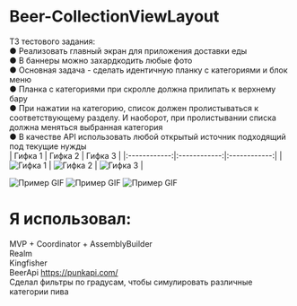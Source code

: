 # Beer-CollectionViewLayout

ТЗ тестового задания:  
● Реализовать главный экран для приложения доставки еды  
● В баннеры можно захардкодить любые фото  
● Основная задача - сделать идентичную планку с категориями и блок
меню  
● Планка с категориями при скролле должна прилипать к верхнему бару  
● При нажатии на категорию, список должен пролистываться к
соответствующему разделу. И наоборот, при пролистывании списка
должна меняться выбранная категория  
● В качестве API использовать любой открытый источник подходящий под
текущие нужды  
| Гифка 1      | Гифка 2      | Гифка 3      |
|:------------:|:------------:|:------------:|
| ![Гифка 1]([URL_1](https://private-user-images.githubusercontent.com/108129792/258400036-0385f265-c09f-47ee-bbd0-068c4291e818.gif?jwt=eyJhbGciOiJIUzI1NiIsInR5cCI6IkpXVCJ9.eyJpc3MiOiJnaXRodWIuY29tIiwiYXVkIjoicmF3LmdpdGh1YnVzZXJjb250ZW50LmNvbSIsImtleSI6ImtleTEiLCJleHAiOjE2OTExNDY3MTQsIm5iZiI6MTY5MTE0NjQxNCwicGF0aCI6Ii8xMDgxMjk3OTIvMjU4NDAwMDM2LTAzODVmMjY1LWMwOWYtNDdlZS1iYmQwLTA2OGM0MjkxZTgxOC5naWY_WC1BbXotQWxnb3JpdGhtPUFXUzQtSE1BQy1TSEEyNTYmWC1BbXotQ3JlZGVudGlhbD1BS0lBSVdOSllBWDRDU1ZFSDUzQSUyRjIwMjMwODA0JTJGdXMtZWFzdC0xJTJGczMlMkZhd3M0X3JlcXVlc3QmWC1BbXotRGF0ZT0yMDIzMDgwNFQxMDUzMzRaJlgtQW16LUV4cGlyZXM9MzAwJlgtQW16LVNpZ25hdHVyZT05YzcxMGU1YmYyOGQ1NTc1ZjhiMDFlZGYzY2RkMWFiMzY0MGQ5MjlhYjU5ZTlkNGFiOThjM2ZlNGJkMjY2NzE2JlgtQW16LVNpZ25lZEhlYWRlcnM9aG9zdCZhY3Rvcl9pZD0wJmtleV9pZD0wJnJlcG9faWQ9MCJ9.pglXwPleiqECakmlHw4dPZfX1BGkCWbbG0oZpix0oeU)) | ![Гифка 2](URL_2) | ![Гифка 3](URL_3) |


![Пример GIF](https://private-user-images.githubusercontent.com/108129792/258400036-0385f265-c09f-47ee-bbd0-068c4291e818.gif?jwt=eyJhbGciOiJIUzI1NiIsInR5cCI6IkpXVCJ9.eyJpc3MiOiJnaXRodWIuY29tIiwiYXVkIjoicmF3LmdpdGh1YnVzZXJjb250ZW50LmNvbSIsImtleSI6ImtleTEiLCJleHAiOjE2OTExNDY3MTQsIm5iZiI6MTY5MTE0NjQxNCwicGF0aCI6Ii8xMDgxMjk3OTIvMjU4NDAwMDM2LTAzODVmMjY1LWMwOWYtNDdlZS1iYmQwLTA2OGM0MjkxZTgxOC5naWY_WC1BbXotQWxnb3JpdGhtPUFXUzQtSE1BQy1TSEEyNTYmWC1BbXotQ3JlZGVudGlhbD1BS0lBSVdOSllBWDRDU1ZFSDUzQSUyRjIwMjMwODA0JTJGdXMtZWFzdC0xJTJGczMlMkZhd3M0X3JlcXVlc3QmWC1BbXotRGF0ZT0yMDIzMDgwNFQxMDUzMzRaJlgtQW16LUV4cGlyZXM9MzAwJlgtQW16LVNpZ25hdHVyZT05YzcxMGU1YmYyOGQ1NTc1ZjhiMDFlZGYzY2RkMWFiMzY0MGQ5MjlhYjU5ZTlkNGFiOThjM2ZlNGJkMjY2NzE2JlgtQW16LVNpZ25lZEhlYWRlcnM9aG9zdCZhY3Rvcl9pZD0wJmtleV9pZD0wJnJlcG9faWQ9MCJ9.pglXwPleiqECakmlHw4dPZfX1BGkCWbbG0oZpix0oeU)
![Пример GIF](https://private-user-images.githubusercontent.com/108129792/258399995-c330db0e-7210-48d2-9d4f-641f91b8d256.gif?jwt=eyJhbGciOiJIUzI1NiIsInR5cCI6IkpXVCJ9.eyJpc3MiOiJnaXRodWIuY29tIiwiYXVkIjoicmF3LmdpdGh1YnVzZXJjb250ZW50LmNvbSIsImtleSI6ImtleTEiLCJleHAiOjE2OTExNDY3MTQsIm5iZiI6MTY5MTE0NjQxNCwicGF0aCI6Ii8xMDgxMjk3OTIvMjU4Mzk5OTk1LWMzMzBkYjBlLTcyMTAtNDhkMi05ZDRmLTY0MWY5MWI4ZDI1Ni5naWY_WC1BbXotQWxnb3JpdGhtPUFXUzQtSE1BQy1TSEEyNTYmWC1BbXotQ3JlZGVudGlhbD1BS0lBSVdOSllBWDRDU1ZFSDUzQSUyRjIwMjMwODA0JTJGdXMtZWFzdC0xJTJGczMlMkZhd3M0X3JlcXVlc3QmWC1BbXotRGF0ZT0yMDIzMDgwNFQxMDUzMzRaJlgtQW16LUV4cGlyZXM9MzAwJlgtQW16LVNpZ25hdHVyZT1hMDNmZDk0ZDZiYjk1ZWY3MzI2NTVkODRhNTg3MDNhMDQyZDdiNTY0ZGI5OWZjZDcwYWUwMmIwOGUzMzJiZjdiJlgtQW16LVNpZ25lZEhlYWRlcnM9aG9zdCZhY3Rvcl9pZD0wJmtleV9pZD0wJnJlcG9faWQ9MCJ9.KIr8qBzkPxaMWyInOMR4gF-3kZ4FacLkWt3tcHKA0E0)
![Пример GIF](https://private-user-images.githubusercontent.com/108129792/258400033-4a191316-54a8-4078-898c-188f3760af42.gif?jwt=eyJhbGciOiJIUzI1NiIsInR5cCI6IkpXVCJ9.eyJpc3MiOiJnaXRodWIuY29tIiwiYXVkIjoicmF3LmdpdGh1YnVzZXJjb250ZW50LmNvbSIsImtleSI6ImtleTEiLCJleHAiOjE2OTExNDY3MTQsIm5iZiI6MTY5MTE0NjQxNCwicGF0aCI6Ii8xMDgxMjk3OTIvMjU4NDAwMDMzLTRhMTkxMzE2LTU0YTgtNDA3OC04OThjLTE4OGYzNzYwYWY0Mi5naWY_WC1BbXotQWxnb3JpdGhtPUFXUzQtSE1BQy1TSEEyNTYmWC1BbXotQ3JlZGVudGlhbD1BS0lBSVdOSllBWDRDU1ZFSDUzQSUyRjIwMjMwODA0JTJGdXMtZWFzdC0xJTJGczMlMkZhd3M0X3JlcXVlc3QmWC1BbXotRGF0ZT0yMDIzMDgwNFQxMDUzMzRaJlgtQW16LUV4cGlyZXM9MzAwJlgtQW16LVNpZ25hdHVyZT1jYmI3NGFiZjAxZDEzMjc2NGY1Y2E5ZGMzOWY3OTBlM2U2ZjViMDgwYjU2NWU3ODM1M2Y5ZTgxZDFhYzFkYmNjJlgtQW16LVNpZ25lZEhlYWRlcnM9aG9zdCZhY3Rvcl9pZD0wJmtleV9pZD0wJnJlcG9faWQ9MCJ9.quBj4WyG2i1mSSHD32-WNqbCv1OiGF8SMfR0tr58Mwc)

# Я использовал:  
MVP + Coordinator + AssemblyBuilder  
Realm  
Kingfisher  
BeerApi https://punkapi.com/  
Сделал фильтры по градусам, чтобы симулировать различные категории пива  

